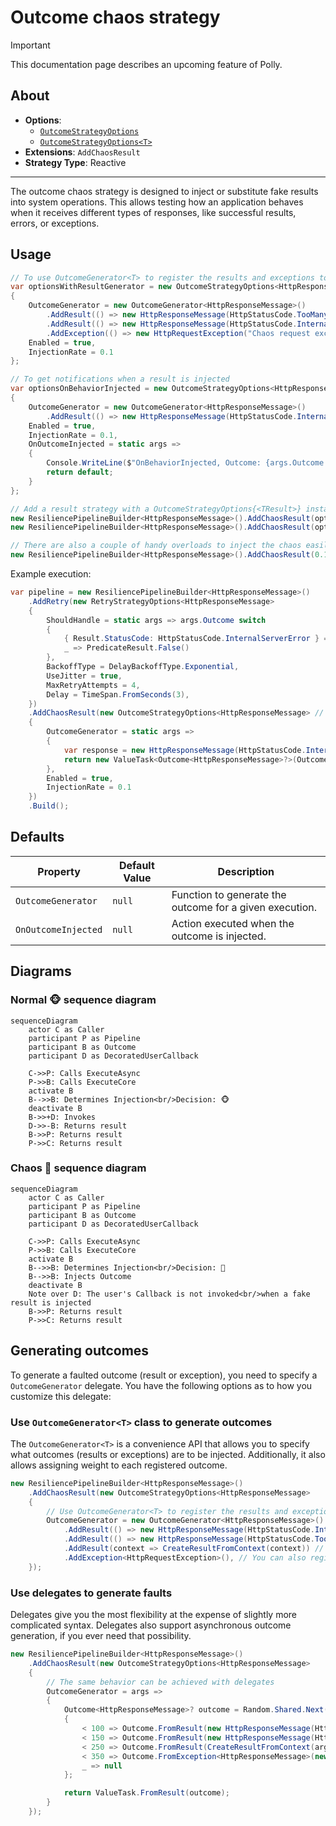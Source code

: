 # Outcome chaos strategy

> [!IMPORTANT]
> This documentation page describes an upcoming feature of Polly.

## About

- **Options**:
  - [`OutcomeStrategyOptions`](xref:Polly.Simmy.Outcomes.OutcomeStrategyOptions)
  - [`OutcomeStrategyOptions<T>`](xref:Polly.Simmy.Outcomes.OutcomeStrategyOptions`1)
- **Extensions**: `AddChaosResult`
- **Strategy Type**: Reactive

---

The outcome chaos strategy is designed to inject or substitute fake results into system operations. This allows testing how an application behaves when it receives different types of responses, like successful results, errors, or exceptions.

## Usage

<!-- snippet: chaos-result-usage -->
```cs
// To use OutcomeGenerator<T> to register the results and exceptions to be injected (equal probability)
var optionsWithResultGenerator = new OutcomeStrategyOptions<HttpResponseMessage>
{
    OutcomeGenerator = new OutcomeGenerator<HttpResponseMessage>()
        .AddResult(() => new HttpResponseMessage(HttpStatusCode.TooManyRequests))
        .AddResult(() => new HttpResponseMessage(HttpStatusCode.InternalServerError))
        .AddException(() => new HttpRequestException("Chaos request exception.")),
    Enabled = true,
    InjectionRate = 0.1
};

// To get notifications when a result is injected
var optionsOnBehaviorInjected = new OutcomeStrategyOptions<HttpResponseMessage>
{
    OutcomeGenerator = new OutcomeGenerator<HttpResponseMessage>()
        .AddResult(() => new HttpResponseMessage(HttpStatusCode.InternalServerError)),
    Enabled = true,
    InjectionRate = 0.1,
    OnOutcomeInjected = static args =>
    {
        Console.WriteLine($"OnBehaviorInjected, Outcome: {args.Outcome.Result}, Operation: {args.Context.OperationKey}.");
        return default;
    }
};

// Add a result strategy with a OutcomeStrategyOptions{<TResult>} instance to the pipeline
new ResiliencePipelineBuilder<HttpResponseMessage>().AddChaosResult(optionsWithResultGenerator);
new ResiliencePipelineBuilder<HttpResponseMessage>().AddChaosResult(optionsOnBehaviorInjected);

// There are also a couple of handy overloads to inject the chaos easily
new ResiliencePipelineBuilder<HttpResponseMessage>().AddChaosResult(0.1, () => new HttpResponseMessage(HttpStatusCode.TooManyRequests));
```
<!-- endSnippet -->

Example execution:

<!-- snippet: chaos-result-execution -->
```cs
var pipeline = new ResiliencePipelineBuilder<HttpResponseMessage>()
    .AddRetry(new RetryStrategyOptions<HttpResponseMessage>
    {
        ShouldHandle = static args => args.Outcome switch
        {
            { Result.StatusCode: HttpStatusCode.InternalServerError } => PredicateResult.True(),
            _ => PredicateResult.False()
        },
        BackoffType = DelayBackoffType.Exponential,
        UseJitter = true,
        MaxRetryAttempts = 4,
        Delay = TimeSpan.FromSeconds(3),
    })
    .AddChaosResult(new OutcomeStrategyOptions<HttpResponseMessage> // Chaos strategies are usually placed as the last ones in the pipeline
    {
        OutcomeGenerator = static args =>
        {
            var response = new HttpResponseMessage(HttpStatusCode.InternalServerError);
            return new ValueTask<Outcome<HttpResponseMessage>?>(Outcome.FromResult(response));
        },
        Enabled = true,
        InjectionRate = 0.1
    })
    .Build();
```
<!-- endSnippet -->

## Defaults

| Property            | Default Value | Description                                             |
|---------------------|---------------|---------------------------------------------------------|
| `OutcomeGenerator`  | `null`        | Function to generate the outcome for a given execution. |
| `OnOutcomeInjected` | `null`        | Action executed when the outcome is injected.           |

## Diagrams

### Normal 🐵 sequence diagram

```mermaid
sequenceDiagram
    actor C as Caller
    participant P as Pipeline
    participant B as Outcome
    participant D as DecoratedUserCallback

    C->>P: Calls ExecuteAsync
    P->>B: Calls ExecuteCore
    activate B
    B-->>B: Determines Injection<br/>Decision: 🐵
    deactivate B
    B->>+D: Invokes
    D->>-B: Returns result
    B->>P: Returns result
    P->>C: Returns result
```

### Chaos 🙈 sequence diagram

```mermaid
sequenceDiagram
    actor C as Caller
    participant P as Pipeline
    participant B as Outcome
    participant D as DecoratedUserCallback

    C->>P: Calls ExecuteAsync
    P->>B: Calls ExecuteCore
    activate B
    B-->>B: Determines Injection<br/>Decision: 🙈
    B-->>B: Injects Outcome
    deactivate B
    Note over D: The user's Callback is not invoked<br/>when a fake result is injected
    B->>P: Returns result
    P->>C: Returns result
```

## Generating outcomes

To generate a faulted outcome (result or exception), you need to specify a `OutcomeGenerator` delegate. You have the following options as to how you customize this delegate:

### Use `OutcomeGenerator<T>` class to generate outcomes

The `OutcomeGenerator<T>` is a convenience API that allows you to specify what outcomes (results or exceptions) are to be injected. Additionally, it also allows assigning weight to each registered outcome.

<!-- snippet: chaos-outcome-generator-class -->
```cs
new ResiliencePipelineBuilder<HttpResponseMessage>()
    .AddChaosResult(new OutcomeStrategyOptions<HttpResponseMessage>
    {
        // Use OutcomeGenerator<T> to register the results and exceptions to be injected
        OutcomeGenerator = new OutcomeGenerator<HttpResponseMessage>()
            .AddResult(() => new HttpResponseMessage(HttpStatusCode.InternalServerError)) // Result generator
            .AddResult(() => new HttpResponseMessage(HttpStatusCode.TooManyRequests), weight: 50) // Result generator with weight
            .AddResult(context => CreateResultFromContext(context)) // Access the ResilienceContext to create result
            .AddException<HttpRequestException>(), // You can also register exceptions
    });
```
<!-- endSnippet -->

### Use delegates to generate faults

Delegates give you the most flexibility at the expense of slightly more complicated syntax. Delegates also support asynchronous outcome generation, if you ever need that possibility.

<!-- snippet: chaos-outcome-generator-delegate -->
```cs
new ResiliencePipelineBuilder<HttpResponseMessage>()
    .AddChaosResult(new OutcomeStrategyOptions<HttpResponseMessage>
    {
        // The same behavior can be achieved with delegates
        OutcomeGenerator = args =>
        {
            Outcome<HttpResponseMessage>? outcome = Random.Shared.Next(350) switch
            {
                < 100 => Outcome.FromResult(new HttpResponseMessage(HttpStatusCode.InternalServerError)),
                < 150 => Outcome.FromResult(new HttpResponseMessage(HttpStatusCode.TooManyRequests)),
                < 250 => Outcome.FromResult(CreateResultFromContext(args.Context)),
                < 350 => Outcome.FromException<HttpResponseMessage>(new TimeoutException()),
                _ => null
            };

            return ValueTask.FromResult(outcome);
        }
    });
```
<!-- endSnippet -->

